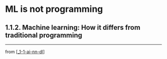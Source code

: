# ML is not programming
## 1.1.2. Machine learning: How it differs from traditional programming

---
from [[_1-1-ai-nn-dl]]

[//begin]: # "Autogenerated link references for markdown compatibility"
[_1-1-ai-nn-dl]: _1-1-ai-nn-dl.md "AI ML NN DL"
[//end]: # "Autogenerated link references"